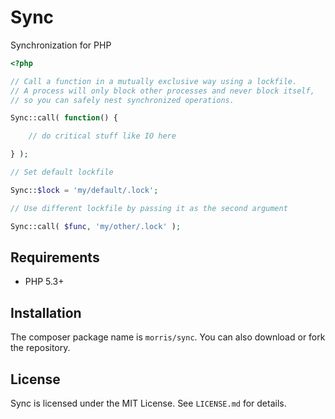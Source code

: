 # Sync

Synchronization for PHP

```php
<?php

// Call a function in a mutually exclusive way using a lockfile.
// A process will only block other processes and never block itself,
// so you can safely nest synchronized operations.

Sync::call( function() {

	// do critical stuff like IO here

} );

// Set default lockfile

Sync::$lock = 'my/default/.lock';

// Use different lockfile by passing it as the second argument

Sync::call( $func, 'my/other/.lock' );
```

## Requirements

- PHP 5.3+


## Installation

The composer package name is `morris/sync`. You can also download or
fork the repository.


## License

Sync is licensed under the MIT License. See `LICENSE.md` for details.
